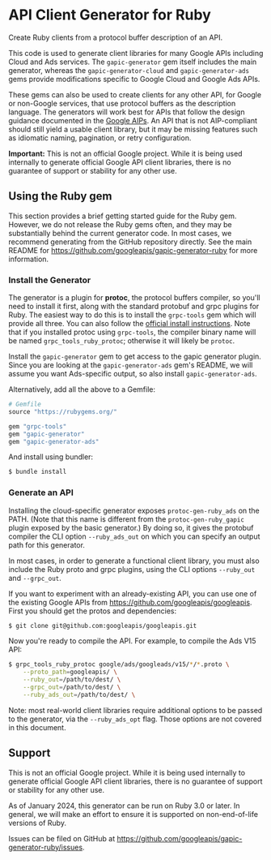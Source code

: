 # API Client Generator for Ruby

Create Ruby clients from a protocol buffer description of an API.

This code is used to generate client libraries for many Google APIs including
Cloud and Ads services. The `gapic-generator` gem itself includes the main
generator, whereas the `gapic-generator-cloud` and `gapic-generator-ads` gems
provide modifications specific to Google Cloud and Google Ads APIs.

These gems can also be used to create clients for any other API, for Google or
non-Google services, that use protocol buffers as the description language. The
generators will work best for APIs that follow the design guidance documented
in the [Google AIPs](https://aip.dev/). An API that is not AIP-compliant should
still yield a usable client library, but it may be missing features such as
idiomatic naming, pagination, or retry configuration.

**Important:** This is not an official Google project. While it is being used
internally to generate official Google API client libraries, there is no
guarantee of support or stability for any other use.

## Using the Ruby gem

This section provides a brief getting started guide for the Ruby gem. However,
we do not release the Ruby gems often, and they may be substantially behind the
current generator code. In most cases, we recommend generating from the
GitHub repository directly. See the main README for
https://github.com/googleapis/gapic-generator-ruby for more information.

### Install the Generator

The generator is a plugin for **protoc**, the protocol buffers compiler, so
you'll need to install it first, along with the standard protobuf and grpc
plugins for Ruby. The easiest way to do this is to install the `grpc-tools` gem
which will provide all three. You can also follow the
[official install instructions](https://github.com/protocolbuffers/protobuf#protobuf-compiler-installation).
Note that if you installed protoc using `grpc-tools`, the compiler binary name
will be named `grpc_tools_ruby_protoc`; otherwise it will likely be `protoc`.

Install the `gapic-generator` gem to get access to the gapic generator plugin.
Since you are looking at the `gapic-generator-ads` gem's README, we will
assume you want Ads-specific output, so also install `gapic-generator-ads`.

Alternatively, add all the above to a Gemfile:

```ruby
# Gemfile
source "https://rubygems.org/"

gem "grpc-tools"
gem "gapic-generator"
gem "gapic-generator-ads"
```

And install using bundler:

```sh
$ bundle install
```

### Generate an API

Installing the cloud-specific generator exposes `protoc-gen-ruby_ads` on the
PATH. (Note that this name is different from the `protoc-gen-ruby_gapic` plugin
exposed by the basic generator.) By doing so, it gives the protobuf compiler
the CLI option `--ruby_ads_out` on which you can specify an output path for
this generator.

In most cases, in order to generate a functional client library, you must also
include the Ruby proto and grpc plugins, using the CLI options `--ruby_out` and
`--grpc_out`.

If you want to experiment with an already-existing API, you can use one of the
existing Google APIs from https://github.com/googleapis/googleapis.
First you should get the protos and dependencies:

```sh
$ git clone git@github.com:googleapis/googleapis.git
```

Now you're ready to compile the API. For example, to compile the Ads V15 API:

```sh
$ grpc_tools_ruby_protoc google/ads/googleads/v15/*/*.proto \
    --proto_path=googleapis/ \
    --ruby_out=/path/to/dest/ \
    --grpc_out=/path/to/dest/ \
    --ruby_ads_out=/path/to/dest/ \
```

Note: most real-world client libraries require additional options to be passed
to the generator, via the `--ruby_ads_opt` flag. Those options are not covered
in this document.

## Support

This is not an official Google project. While it is being used internally to
generate official Google API client libraries, there is no guarantee of support
or stability for any other use.

As of January 2024, this generator can be run on Ruby 3.0 or later. In general,
we will make an effort to ensure it is supported on non-end-of-life versions of
Ruby.

Issues can be filed on GitHub at
https://github.com/googleapis/gapic-generator-ruby/issues.
